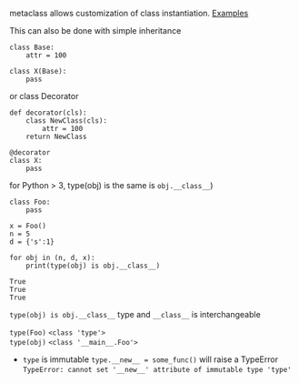 metaclass allows customization of class instantiation.
[Examples](metaclass_example.py)

This can also be done with simple inheritance 
```
class Base:
    attr = 100

class X(Base):
    pass      
```

or class Decorator 

``` 
def decorator(cls):
    class NewClass(cls):
        attr = 100 
    return NewClass 

@decorator
class X:
    pass 
```

for Python > 3, type(obj) is the same is `obj.__class__`)

``` 
class Foo:
    pass

x = Foo() 
n = 5 
d = {'s':1}

for obj in (n, d, x):
    print(type(obj) is obj.__class__)

True
True
True
```
`type(obj) is obj.__class__`  type and `__class__` is interchangeable

`type(Foo)` `<class 'type'>`\
`type(obj)` `<class '__main__.Foo'>`

- `type` is immutable 
`type.__new__ = some_func()` will raise a TypeError
`TypeError: cannot set '__new__' attribute of immutable type 'type'`


